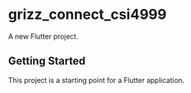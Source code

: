 # grizz_connect_csi4999

A new Flutter project.

## Getting Started

This project is a starting point for a Flutter application.


